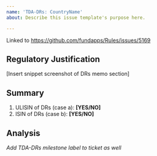 ```yaml
---
name: 'TDA-DRs: CountryName'
about: Describe this issue template's purpose here.

---
```


Linked to https://github.com/fundapps/Rules/issues/5169

## Regulatory Justification
[Insert snippet screenshot of DRs memo section]

## Summary
1. ULISIN of DRs (case a):  **[YES/NO]**
1. ISIN of DRs (case b): **[YES/NO]**

## Analysis

*Add TDA-DRs milestone label to ticket as well*
